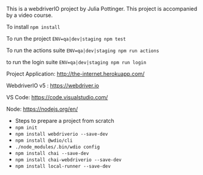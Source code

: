 This is a webdriverIO project by Julia Pottinger. This project is accompanied by a video course.

To install `npm install`

To run the project `ENV=qa|dev|staging npm test`

To run the actions suite `ENV=qa|dev|staging npm run actions`

to run the login suite `ENV=qa|dev|staging npm run login`

Project Application: http://the-internet.herokuapp.com/

WebdriverIO v5 : https://webdriver.io

VS Code: https://code.visualstudio.com/

Node: https://nodejs.org/en/

  * Steps to prepare a project from scratch
  * `npm init`
  * `npm install webdriverio --save-dev`
  * `npm install @wdio/cli`
  * `./node_modules/.bin/wdio config`                 
  * `npm install chai --save-dev`
  * `npm install chai-webdriverio --save-dev`
  * `npm install local-runner --save-dev`
